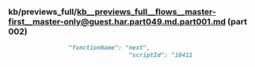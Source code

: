 ### kb/previews_full/kb__previews_full__flows__master-first__master-only@guest.har.part049.md.part001.md (part 002)

```md
                 "functionName": "next",
                                  "scriptId": "10411
```

```
